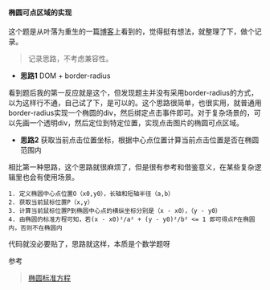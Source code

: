 #### 椭圆可点区域的实现

这个题是从叶落为重生的一篇[博客](http://www.cnblogs.com/hongru/p/3187934.html)上看到的，觉得挺有想法，就整理了下，做个记录。

> 记录思路，不考虑兼容性。

* **思路1** DOM + border-radius

看到题后我的第一反应就是这个，但发现题主并没有采用border-radius的方式，以为这样行不通，自己试了下，是可以的。这个思路很简单，也很实用，就普通用border-radius实现一个椭圆的div，然后绑定点击事件即可。对于复杂场景的，可以先画一个透明div，然后定位到特定位置，实现点击图片的椭圆可点区域。

* **思路2** 获取当前点击位置坐标，根据中心点位置计算当前点击位置是否在椭圆范围内

相比第一种思路，这个思路就很麻烦了，但是很有参考和借鉴意义，在某些复杂逻辑里也会有使用场景。

	1. 定义椭圆中心点位置O（x0,y0），长轴和短轴半径（a,b）
	2. 获取当前鼠标位置P（x,y）
	3. 计算当前鼠标位置P到椭圆中心点的横纵坐标分别是（x - x0），（y - y0）
	4. 由椭圆的标准方程可知，若(x - x0)²/a² + (y - y0)²/b² <= 1 即可得点P在椭圆内，否则不在椭圆内
	
代码就没必要贴了，思路就这样，本质是个数学题呀

参考

> [椭圆标准方程](https://baike.baidu.com/item/%E6%A4%AD%E5%9C%86%E7%9A%84%E6%A0%87%E5%87%86%E6%96%B9%E7%A8%8B)
	
